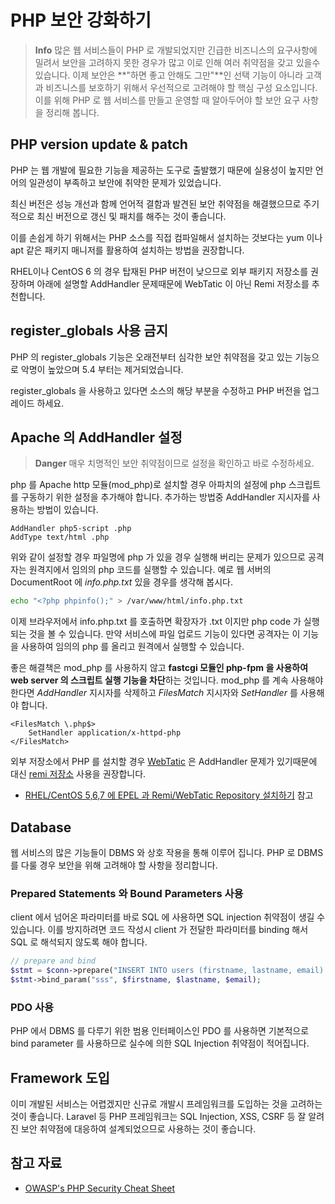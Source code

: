 # PHP 보안 강화하기

<!-- toc -->

> **Info**  많은 웹 서비스들이 PHP 로 개발되었지만 긴급한 비즈니스의 요구사항에 밀려서 보안을 고려하지 못한 경우가 많고 이로 인해 여러 취약점을 갖고 있을수 있습니다.
> 이제 보안은 **"하면 좋고 안해도 그만"**인 선택 기능이 아니라 고객과 비즈니스를 보호하기 위해서 우선적으로 고려해야 할 핵심 구성 요소입니다.
> 이를 위해 PHP 로 웹 서비스를 만들고 운영할 때 알아두어야 할 보안 요구 사항을 정리해 봅니다.


## PHP version update & patch

PHP 는 웹 개발에 필요한 기능을 제공하는 도구로 출발했기 때문에 실용성이 높지만 언어의 일관성이 부족하고 보안에 취약한 문제가 있었습니다.

최신 버전은 성능 개선과 함께 언어적 결함과 발견된 보안 취약점을 해결했으므로 주기적으로 최신 버전으로 갱신 및 패치를 해주는 것이 좋습니다.

이를 손쉽게 하기 위해서는 PHP 소스를 직접 컴파일해서 설치하는 것보다는 yum 이나 apt 같은 패키지 매니저를 활용하여 설치하는 방법을 권장합니다.

RHEL이나 CentOS 6 의 경우 탑재된 PHP 버전이 낮으므로 외부 패키지 저장소를 권장하며 아래에 설명할 AddHandler 문제때문에 WebTatic 이 아닌 Remi 저장소를 추천합니다.

## register_globals 사용 금지

PHP 의 register_globals 기능은 오래전부터 심각한 보안 취약점을 갖고 있는 기능으로 악명이 높았으며 5.4 부터는 제거되었습니다.

register_globals 을 사용하고 있다면 소스의 해당 부분을 수정하고 PHP 버전을 업그레이드 하세요.


## Apache 의 AddHandler 설정

> **Danger**  매우 치명적인 보안 취약점이므로 설정을 확인하고 바로 수정하세요.
>

php 를 Apache http 모듈(mod_php)로 설치할 경우 아파치의 설정에 php 스크립트를 구동하기 위한 설정을 추가해야 합니다.
추가하는 방법중 AddHandler 지시자를 사용하는 방법이 있습니다.

```
AddHandler php5-script .php
AddType text/html .php
```

위와 같이 설정할 경우 파일명에 php 가 있을 경우 실행해 버리는 문제가 있으므로 공격자는 원격지에서 임의의 php 코드를 실행할 수 있습니다.
예로 웹 서버의 DocumentRoot 에 *info.php.txt* 있을 경우를 생각해 봅시다.

```sh
echo "<?php phpinfo();" > /var/www/html/info.php.txt
```

이제 브라우저에서 info.php.txt 를 호출하면 확장자가 .txt 이지만 php code 가 실행되는 것을 볼 수 있습니다.
만약 서비스에 파일 업로드 기능이 있다면 공격자는 이 기능을 사용하여 임의의 php 를 올리고 원격에서 실행할 수 있습니다.

좋은 해결책은 mod_php 를 사용하지 않고 **fastcgi 모듈인 php-fpm 을 사용하여 web server 의 스크립트 실행 기능을 차단**하는 것입니다.
mod_php 를 계속 사용해야 한다면 *AddHandler* 지시자를 삭제하고 *FilesMatch* 지시자와 *SetHandler* 를 사용해야 합니다.

```
<FilesMatch \.php$>
    SetHandler application/x-httpd-php
</FilesMatch>
```

외부 저장소에서 PHP 를 설치할 경우 [WebTatic](https://webtatic.com/) 은 AddHandler 문제가 있기때문에 대신 [remi 저장소](http://rpms.famillecollet.com/) 사용을 권장합니다.

* [RHEL/CentOS 5,6,7 에 EPEL 과 Remi/WebTatic Repository 설치하기](https://www.lesstif.com/pages/viewpage.action?pageId=6979743#RHEL/CentOS5,6,7에EPEL과Remi/WebTaticRepository설치하기-Remirepository설치) 참고

## Database

웹 서비스의 많은 기능들이 DBMS 와 상호 작용을 통해 이루어 집니다. PHP 로 DBMS 를 다룰 경우 보안을 위해 고려해야 할 사항을 정리합니다.

### Prepared Statements 와 Bound Parameters 사용

client 에서 넘어온 파라미터를 바로 SQL 에 사용하면 SQL injection 취약점이 생길 수 있습니다. 이를 방지하려면 코드 작성시 client 가 전달한 파라미터를 binding 해서
SQL 로 해석되지 않도록 해야 합니다.

```php
// prepare and bind
$stmt = $conn->prepare("INSERT INTO users (firstname, lastname, email) VALUES (?, ?, ?)");
$stmt->bind_param("sss", $firstname, $lastname, $email);
```

### PDO 사용

PHP 에서 DBMS 를 다루기 위한 범용 인터페이스인 PDO 를 사용하면 기본적으로 bind parameter 를 사용하므로 실수에 의한 SQL Injection 취약점이 적어집니다.

## Framework 도입

이미 개발된 서비스는 어렵겠지만 신규로 개발시 프레임워크를 도입하는 것을 고려하는 것이 좋습니다. 
Laravel 등 PHP 프레임워크는 SQL Injection, XSS, CSRF 등 잘 알려진 보안 취약점에 대응하여 설계되었으므로 사용하는 것이 좋습니다.

## 참고 자료

* [OWASP's PHP Security Cheat Sheet](https://www.owasp.org/index.php/PHP_Security_Cheat_Sheet)
